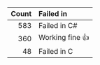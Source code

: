 |   Count | Failed in      |
|--------:|:---------------|
|     583 | Failed in C#   |
|     360 | Working fine 👍 |
|      48 | Failed in C    |
